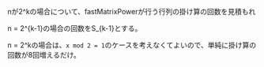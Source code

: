 nが2^kの場合について、fastMatrixPowerが行う行列の掛け算の回数を見積もれ

n = 2^{k-1}の場合の回数をS_{k-1}とする。

n = 2^kの場合は、`x mod 2 = 1`のケースを考えなくてよいので、単純に掛け算の回数が8回増えるだけ。
